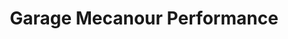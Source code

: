 ---
title: "Garage Mecanour Performance"
url: /vaudreuil-dorion/garage-mecanour-performance/
shop: Autowerkstatt
---